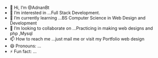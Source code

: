 - 👋 Hi, I’m @AdnanBt
- 👀 I’m interested in ...Full Stack Development.
- 🌱 I’m currently learning ...BS Computer Science in Web Design and Development 
- 💞️ I’m looking to collaborate on ...Practicing in making web designs and php ,Mysql
- 📫 How to reach me ...just mail me or visit my Portfolio web design
- 😄 Pronouns: ...
- ⚡ Fun fact: ...

<!---
AdnanBt/AdnanBt is a ✨ special ✨ repository because its `README.md` (this file) appears on your GitHub profile.
You can click the Preview link to take a look at your changes.
--->
